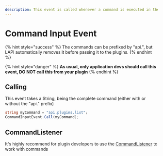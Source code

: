 ```yaml
---
description: This event is called whenever a command is executed in the game.
---
```


# Command Input Event

{% hint style="success" %}
The commands can be prefixed by "api.", but LAPI automatically removes it before passing it to the plugins.
{% endhint %}

{% hint style="danger" %}
**As usual, only application devs should call this event, DO NOT call this from your plugin**
{% endhint %}

## Calling

This event takes a String, being the complete command (either with or without the "api." prefix)

```csharp
string myCommand = "api.plugins.list";
CommandInputEvent.Call(myCommand);
```

## CommandListener

It's highly recommend for plugin developers to use the [CommandListener](../../commands/commandlistener.md) to work with commands

